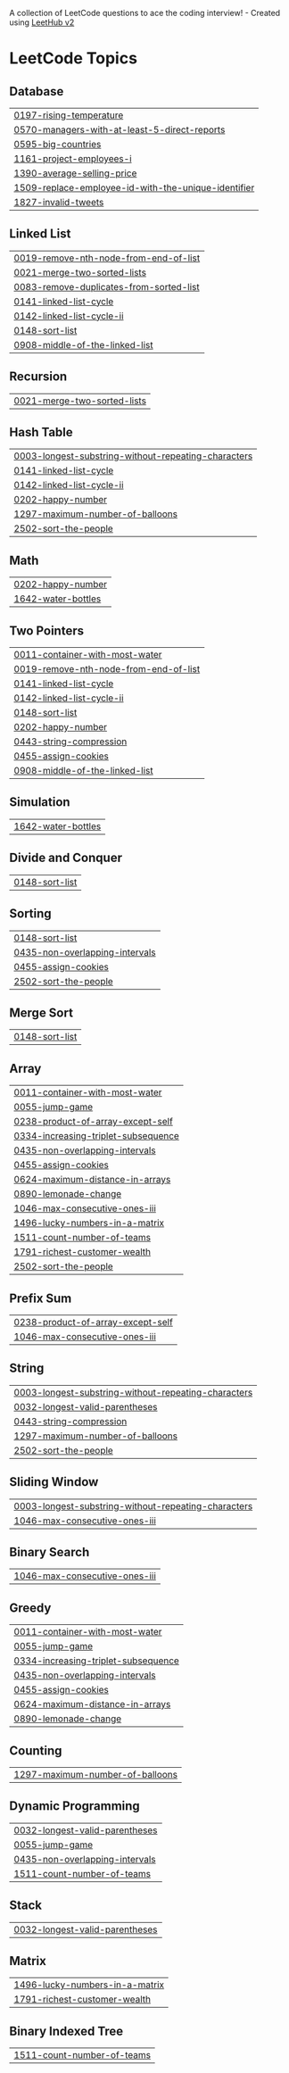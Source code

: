 A collection of LeetCode questions to ace the coding interview! - Created using [LeetHub v2](https://github.com/arunbhardwaj/LeetHub-2.0)
<!---LeetCode Topics Start-->
# LeetCode Topics
## Database
|  |
| ------- |
| [0197-rising-temperature](https://github.com/MukhilanSS/Leetcode/tree/master/0197-rising-temperature) |
| [0570-managers-with-at-least-5-direct-reports](https://github.com/MukhilanSS/Leetcode/tree/master/0570-managers-with-at-least-5-direct-reports) |
| [0595-big-countries](https://github.com/MukhilanSS/Leetcode/tree/master/0595-big-countries) |
| [1161-project-employees-i](https://github.com/MukhilanSS/Leetcode/tree/master/1161-project-employees-i) |
| [1390-average-selling-price](https://github.com/MukhilanSS/Leetcode/tree/master/1390-average-selling-price) |
| [1509-replace-employee-id-with-the-unique-identifier](https://github.com/MukhilanSS/Leetcode/tree/master/1509-replace-employee-id-with-the-unique-identifier) |
| [1827-invalid-tweets](https://github.com/MukhilanSS/Leetcode/tree/master/1827-invalid-tweets) |
## Linked List
|  |
| ------- |
| [0019-remove-nth-node-from-end-of-list](https://github.com/MukhilanSS/Leetcode/tree/master/0019-remove-nth-node-from-end-of-list) |
| [0021-merge-two-sorted-lists](https://github.com/MukhilanSS/Leetcode/tree/master/0021-merge-two-sorted-lists) |
| [0083-remove-duplicates-from-sorted-list](https://github.com/MukhilanSS/Leetcode/tree/master/0083-remove-duplicates-from-sorted-list) |
| [0141-linked-list-cycle](https://github.com/MukhilanSS/Leetcode/tree/master/0141-linked-list-cycle) |
| [0142-linked-list-cycle-ii](https://github.com/MukhilanSS/Leetcode/tree/master/0142-linked-list-cycle-ii) |
| [0148-sort-list](https://github.com/MukhilanSS/Leetcode/tree/master/0148-sort-list) |
| [0908-middle-of-the-linked-list](https://github.com/MukhilanSS/Leetcode/tree/master/0908-middle-of-the-linked-list) |
## Recursion
|  |
| ------- |
| [0021-merge-two-sorted-lists](https://github.com/MukhilanSS/Leetcode/tree/master/0021-merge-two-sorted-lists) |
## Hash Table
|  |
| ------- |
| [0003-longest-substring-without-repeating-characters](https://github.com/MukhilanSS/Leetcode/tree/master/0003-longest-substring-without-repeating-characters) |
| [0141-linked-list-cycle](https://github.com/MukhilanSS/Leetcode/tree/master/0141-linked-list-cycle) |
| [0142-linked-list-cycle-ii](https://github.com/MukhilanSS/Leetcode/tree/master/0142-linked-list-cycle-ii) |
| [0202-happy-number](https://github.com/MukhilanSS/Leetcode/tree/master/0202-happy-number) |
| [1297-maximum-number-of-balloons](https://github.com/MukhilanSS/Leetcode/tree/master/1297-maximum-number-of-balloons) |
| [2502-sort-the-people](https://github.com/MukhilanSS/Leetcode/tree/master/2502-sort-the-people) |
## Math
|  |
| ------- |
| [0202-happy-number](https://github.com/MukhilanSS/Leetcode/tree/master/0202-happy-number) |
| [1642-water-bottles](https://github.com/MukhilanSS/Leetcode/tree/master/1642-water-bottles) |
## Two Pointers
|  |
| ------- |
| [0011-container-with-most-water](https://github.com/MukhilanSS/Leetcode/tree/master/0011-container-with-most-water) |
| [0019-remove-nth-node-from-end-of-list](https://github.com/MukhilanSS/Leetcode/tree/master/0019-remove-nth-node-from-end-of-list) |
| [0141-linked-list-cycle](https://github.com/MukhilanSS/Leetcode/tree/master/0141-linked-list-cycle) |
| [0142-linked-list-cycle-ii](https://github.com/MukhilanSS/Leetcode/tree/master/0142-linked-list-cycle-ii) |
| [0148-sort-list](https://github.com/MukhilanSS/Leetcode/tree/master/0148-sort-list) |
| [0202-happy-number](https://github.com/MukhilanSS/Leetcode/tree/master/0202-happy-number) |
| [0443-string-compression](https://github.com/MukhilanSS/Leetcode/tree/master/0443-string-compression) |
| [0455-assign-cookies](https://github.com/MukhilanSS/Leetcode/tree/master/0455-assign-cookies) |
| [0908-middle-of-the-linked-list](https://github.com/MukhilanSS/Leetcode/tree/master/0908-middle-of-the-linked-list) |
## Simulation
|  |
| ------- |
| [1642-water-bottles](https://github.com/MukhilanSS/Leetcode/tree/master/1642-water-bottles) |
## Divide and Conquer
|  |
| ------- |
| [0148-sort-list](https://github.com/MukhilanSS/Leetcode/tree/master/0148-sort-list) |
## Sorting
|  |
| ------- |
| [0148-sort-list](https://github.com/MukhilanSS/Leetcode/tree/master/0148-sort-list) |
| [0435-non-overlapping-intervals](https://github.com/MukhilanSS/Leetcode/tree/master/0435-non-overlapping-intervals) |
| [0455-assign-cookies](https://github.com/MukhilanSS/Leetcode/tree/master/0455-assign-cookies) |
| [2502-sort-the-people](https://github.com/MukhilanSS/Leetcode/tree/master/2502-sort-the-people) |
## Merge Sort
|  |
| ------- |
| [0148-sort-list](https://github.com/MukhilanSS/Leetcode/tree/master/0148-sort-list) |
## Array
|  |
| ------- |
| [0011-container-with-most-water](https://github.com/MukhilanSS/Leetcode/tree/master/0011-container-with-most-water) |
| [0055-jump-game](https://github.com/MukhilanSS/Leetcode/tree/master/0055-jump-game) |
| [0238-product-of-array-except-self](https://github.com/MukhilanSS/Leetcode/tree/master/0238-product-of-array-except-self) |
| [0334-increasing-triplet-subsequence](https://github.com/MukhilanSS/Leetcode/tree/master/0334-increasing-triplet-subsequence) |
| [0435-non-overlapping-intervals](https://github.com/MukhilanSS/Leetcode/tree/master/0435-non-overlapping-intervals) |
| [0455-assign-cookies](https://github.com/MukhilanSS/Leetcode/tree/master/0455-assign-cookies) |
| [0624-maximum-distance-in-arrays](https://github.com/MukhilanSS/Leetcode/tree/master/0624-maximum-distance-in-arrays) |
| [0890-lemonade-change](https://github.com/MukhilanSS/Leetcode/tree/master/0890-lemonade-change) |
| [1046-max-consecutive-ones-iii](https://github.com/MukhilanSS/Leetcode/tree/master/1046-max-consecutive-ones-iii) |
| [1496-lucky-numbers-in-a-matrix](https://github.com/MukhilanSS/Leetcode/tree/master/1496-lucky-numbers-in-a-matrix) |
| [1511-count-number-of-teams](https://github.com/MukhilanSS/Leetcode/tree/master/1511-count-number-of-teams) |
| [1791-richest-customer-wealth](https://github.com/MukhilanSS/Leetcode/tree/master/1791-richest-customer-wealth) |
| [2502-sort-the-people](https://github.com/MukhilanSS/Leetcode/tree/master/2502-sort-the-people) |
## Prefix Sum
|  |
| ------- |
| [0238-product-of-array-except-self](https://github.com/MukhilanSS/Leetcode/tree/master/0238-product-of-array-except-self) |
| [1046-max-consecutive-ones-iii](https://github.com/MukhilanSS/Leetcode/tree/master/1046-max-consecutive-ones-iii) |
## String
|  |
| ------- |
| [0003-longest-substring-without-repeating-characters](https://github.com/MukhilanSS/Leetcode/tree/master/0003-longest-substring-without-repeating-characters) |
| [0032-longest-valid-parentheses](https://github.com/MukhilanSS/Leetcode/tree/master/0032-longest-valid-parentheses) |
| [0443-string-compression](https://github.com/MukhilanSS/Leetcode/tree/master/0443-string-compression) |
| [1297-maximum-number-of-balloons](https://github.com/MukhilanSS/Leetcode/tree/master/1297-maximum-number-of-balloons) |
| [2502-sort-the-people](https://github.com/MukhilanSS/Leetcode/tree/master/2502-sort-the-people) |
## Sliding Window
|  |
| ------- |
| [0003-longest-substring-without-repeating-characters](https://github.com/MukhilanSS/Leetcode/tree/master/0003-longest-substring-without-repeating-characters) |
| [1046-max-consecutive-ones-iii](https://github.com/MukhilanSS/Leetcode/tree/master/1046-max-consecutive-ones-iii) |
## Binary Search
|  |
| ------- |
| [1046-max-consecutive-ones-iii](https://github.com/MukhilanSS/Leetcode/tree/master/1046-max-consecutive-ones-iii) |
## Greedy
|  |
| ------- |
| [0011-container-with-most-water](https://github.com/MukhilanSS/Leetcode/tree/master/0011-container-with-most-water) |
| [0055-jump-game](https://github.com/MukhilanSS/Leetcode/tree/master/0055-jump-game) |
| [0334-increasing-triplet-subsequence](https://github.com/MukhilanSS/Leetcode/tree/master/0334-increasing-triplet-subsequence) |
| [0435-non-overlapping-intervals](https://github.com/MukhilanSS/Leetcode/tree/master/0435-non-overlapping-intervals) |
| [0455-assign-cookies](https://github.com/MukhilanSS/Leetcode/tree/master/0455-assign-cookies) |
| [0624-maximum-distance-in-arrays](https://github.com/MukhilanSS/Leetcode/tree/master/0624-maximum-distance-in-arrays) |
| [0890-lemonade-change](https://github.com/MukhilanSS/Leetcode/tree/master/0890-lemonade-change) |
## Counting
|  |
| ------- |
| [1297-maximum-number-of-balloons](https://github.com/MukhilanSS/Leetcode/tree/master/1297-maximum-number-of-balloons) |
## Dynamic Programming
|  |
| ------- |
| [0032-longest-valid-parentheses](https://github.com/MukhilanSS/Leetcode/tree/master/0032-longest-valid-parentheses) |
| [0055-jump-game](https://github.com/MukhilanSS/Leetcode/tree/master/0055-jump-game) |
| [0435-non-overlapping-intervals](https://github.com/MukhilanSS/Leetcode/tree/master/0435-non-overlapping-intervals) |
| [1511-count-number-of-teams](https://github.com/MukhilanSS/Leetcode/tree/master/1511-count-number-of-teams) |
## Stack
|  |
| ------- |
| [0032-longest-valid-parentheses](https://github.com/MukhilanSS/Leetcode/tree/master/0032-longest-valid-parentheses) |
## Matrix
|  |
| ------- |
| [1496-lucky-numbers-in-a-matrix](https://github.com/MukhilanSS/Leetcode/tree/master/1496-lucky-numbers-in-a-matrix) |
| [1791-richest-customer-wealth](https://github.com/MukhilanSS/Leetcode/tree/master/1791-richest-customer-wealth) |
## Binary Indexed Tree
|  |
| ------- |
| [1511-count-number-of-teams](https://github.com/MukhilanSS/Leetcode/tree/master/1511-count-number-of-teams) |
<!---LeetCode Topics End-->